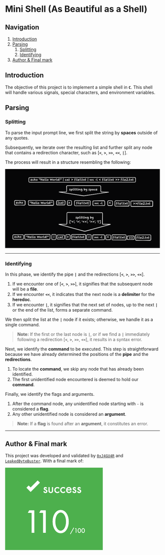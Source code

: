 # Mini Shell (As Beautiful as a Shell)

## Navigation

1. [Introduction](#introduction)
2. [Parsing](#parsing)
    1. [Splitting](#splitting)
    2. [Identifying](#identifying)
3. [Author & Final mark](#author--final-mark)

## Introduction

The objective of this project is to implement a simple shell in **`C`**. This shell will handle various signals, special characters, and environment variables.

## Parsing

### Splitting

To parse the input prompt line, we first split the string by **spaces** outside of any quotes.

Subsequently, we iterate over the resulting list and further split any node that contains a redirection character, such as [**`<`**, **`>`**, **`>>`**, **`<<`**, **`|`**].

The process will result in a structure resembling the following:

![demonstration](./demo.png)

---

### Identifying

In this phase, we identify the pipe **`|`** and the redirections [**`<`**, **`>`**, **`>>`**, **`<<`**].

1. If we encounter one of [**`<`**, **`>`**, **`>>`**], it signifies that the subsequent node will be a **file**. 
2. If we encounter **`<<`**, it indicates that the next node is a **delimiter** for the **heredoc**.
3. If we encounter **`|`**, it signifies that the next set of nodes, up to the next **`|`** or the end of the list, forms a separate command.

We then split the list at the **`|`** node if it exists; otherwise, we handle it as a single command.

> **Note:** If the first or the last node is **`|`**, or if we find a **`|`** immediately following a redirection [**`<`**, **`>`**, **`>>`**, **`<<`**], it results in a syntax error.

Next, we identify the **command** to be executed. This step is straightforward because we have already determined the positions of the **pipe** and the **redirections**.

1. To locate the **command**, we skip any node that has already been identified.
2. The first unidentified node encountered is deemed to hold our **command**.

Finally, we identify the flags and arguments.

1. After the command node, any unidentified node starting with `-` is considered a **flag**.
2. Any other unidentified node is considered an **argument**.

> **Note:** If a **flag** is found after an **argument**, it constitutes an error.

---

## Author & Final mark

This project was developed and validated by [`0xJ4GU4R`](https://github.com/jaguar-ks) and [`LeakedByteBuster`](https://github.com/LeakedByteBuster). With a final mark of:

![final_mark](./mark.png)
